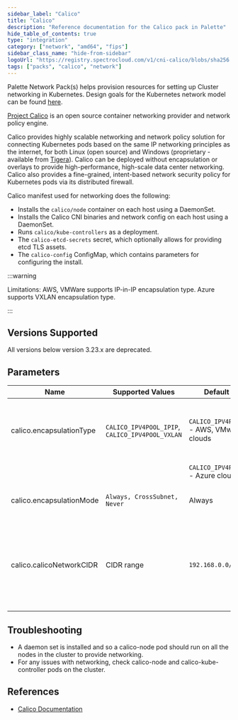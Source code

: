 ```yaml
---
sidebar_label: "Calico"
title: "Calico"
description: "Reference documentation for the Calico pack in Palette"
hide_table_of_contents: true
type: "integration"
category: ["network", "amd64", "fips"]
sidebar_class_name: "hide-from-sidebar"
logoUrl: "https://registry.spectrocloud.com/v1/cni-calico/blobs/sha256:9a08103ccd797857a81b6ce55fa4f84a48bcb2bddfc7a4ff27878819c87e1e30?type=image.webp"
tags: ["packs", "calico", "network"]
---
```


Palette Network Pack(s) helps provision resources for setting up Cluster networking in Kubernetes. Design goals for the
Kubernetes network model can be found
[here](https://kubernetes.io/docs/concepts/cluster-administration/networking/#the-kubernetes-network-model).

[Project Calico](http://docs.projectcalico.org/) is an open source container networking provider and network policy
engine.

Calico provides highly scalable networking and network policy solution for connecting Kubernetes pods based on the same
IP networking principles as the internet, for both Linux (open source) and Windows (proprietary - available from
[Tigera](https://www.tigera.io/essentials/)). Calico can be deployed without encapsulation or overlays to provide
high-performance, high-scale data center networking. Calico also provides a fine-grained, intent-based network security
policy for Kubernetes pods via its distributed firewall.

Calico manifest used for networking does the following:

- Installs the `calico/node` container on each host using a DaemonSet.
- Installs the Calico CNI binaries and network config on each host using a DaemonSet.
- Runs `calico/kube-controllers` as a deployment.
- The `calico-etcd-secrets` secret, which optionally allows for providing etcd TLS assets.
- The `calico-config` ConfigMap, which contains parameters for configuring the install.

:::warning

Limitations: AWS, VMWare supports IP-in-IP encapsulation type. Azure supports VXLAN encapsulation type.

:::

## Versions Supported

<Tabs queryString="versions">

<TabItem label="3.26.x" value="3.26.x">

</TabItem>
<TabItem label="3.25.x" value="3.25.x">

</TabItem>

<TabItem label="3.24.x" value="3.24.x">

</TabItem>

<TabItem label="3.23.x" value="3.23.x">

</TabItem>

<TabItem label="Deprecated" value="deprecated">

All versions below version 3.23.x are deprecated.

</TabItem>

</Tabs>

## Parameters

| Name                     | Supported Values                                | Default value                               | Description                                                                                                       |
| ------------------------ | ----------------------------------------------- | ------------------------------------------- | ----------------------------------------------------------------------------------------------------------------- |
| calico.encapsulationType | `CALICO_IPV4POOL_IPIP`, `CALICO_IPV4POOL_VXLAN` | `CALICO_IPV4POOL_IPIP` - AWS, VMware clouds | The encapsulation type to be used for networking (depends on the cloud)                                           |
|                          |                                                 | `CALICO_IPV4POOL_VXLAN` - Azure cloud       |                                                                                                                   |
| calico.encapsulationMode | `Always, CrossSubnet, Never`                    | Always                                      | The mode to use the IPv4 POOL created at start up                                                                 |
| calico.calicoNetworkCIDR | CIDR range                                      | `192.168.0.0/16`                            | CIDR range to be assigned for Pods. This range should match the `podCIDR` range specified in the Kubernetes layer |

## Troubleshooting

- A daemon set is installed and so a calico-node pod should run on all the nodes in the cluster to provide networking.
- For any issues with networking, check calico-node and calico-kube-controller pods on the cluster.

## References

- [Calico Documentation](https://docs.tigera.io/calico/latest/reference)
